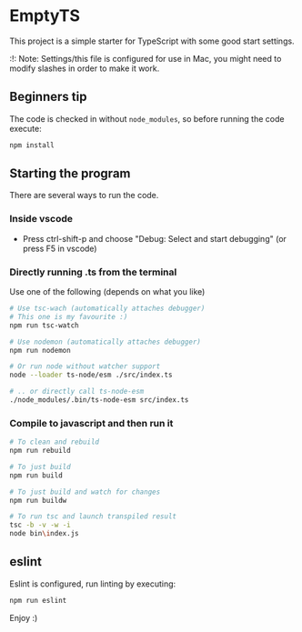 # EmptyTS

This project is a simple starter for TypeScript with some good start settings.

:!: Note: Settings/this file is configured for use in Mac, you might need to modify slashes in order to make it work.

## Beginners tip

The code is checked in without `node_modules`, so before running the code execute:

```bash
npm install
```

## Starting the program

There are several ways to run the code.

### Inside vscode

* Press ctrl-shift-p and choose "Debug: Select and start debugging" (or press F5 in vscode)

### Directly running .ts from the terminal

Use one of the following (depends on what you like)

```bash
# Use tsc-wach (automatically attaches debugger)
# This one is my favourite :)
npm run tsc-watch

# Use nodemon (automatically attaches debugger)
npm run nodemon

# Or run node without watcher support
node --loader ts-node/esm ./src/index.ts

# .. or directly call ts-node-esm
./node_modules/.bin/ts-node-esm src/index.ts
```

### Compile to javascript and then run it

```bash
# To clean and rebuild
npm run rebuild

# To just build
npm run build

# To just build and watch for changes
npm run buildw

# To run tsc and launch transpiled result
tsc -b -v -w -i
node bin\index.js
```

## eslint

Eslint is configured, run linting by executing:

```bash
npm run eslint
```

Enjoy :)
